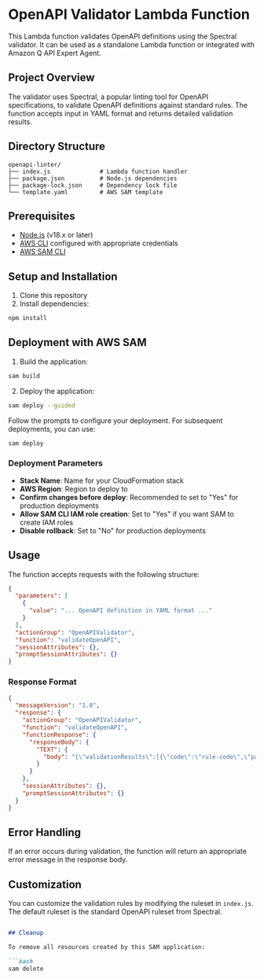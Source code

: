 # OpenAPI Validator Lambda Function

This Lambda function validates OpenAPI definitions using the Spectral validator. It can be used as a standalone Lambda function or integrated with Amazon Q API Expert Agent.

## Project Overview

The validator uses Spectral, a popular linting tool for OpenAPI specifications, to validate OpenAPI definitions against standard rules. The function accepts input in YAML format and returns detailed validation results.

## Directory Structure

```
openapi-linter/
├── index.js              # Lambda function handler
├── package.json          # Node.js dependencies
├── package-lock.json     # Dependency lock file
└── template.yaml         # AWS SAM template
```

## Prerequisites

- [Node.js](https://nodejs.org/) (v18.x or later)
- [AWS CLI](https://aws.amazon.com/cli/) configured with appropriate credentials
- [AWS SAM CLI](https://docs.aws.amazon.com/serverless-application-model/latest/developerguide/serverless-sam-cli-install.html)

## Setup and Installation

1. Clone this repository
2. Install dependencies:

```bash
npm install
```

## Deployment with AWS SAM

1. Build the application:

```bash
sam build
```

2. Deploy the application:

```bash
sam deploy --guided
```

Follow the prompts to configure your deployment. For subsequent deployments, you can use:

```bash
sam deploy
```

### Deployment Parameters

- **Stack Name**: Name for your CloudFormation stack
- **AWS Region**: Region to deploy to
- **Confirm changes before deploy**: Recommended to set to "Yes" for production deployments
- **Allow SAM CLI IAM role creation**: Set to "Yes" if you want SAM to create IAM roles
- **Disable rollback**: Set to "No" for production deployments

## Usage

The function accepts requests with the following structure:

```json
{
  "parameters": [
    {
      "value": "... OpenAPI definition in YAML format ..."
    }
  ],
  "actionGroup": "OpenAPIValidator",
  "function": "validateOpenAPI",
  "sessionAttributes": {},
  "promptSessionAttributes": {}
}
```

### Response Format

```json
{
  "messageVersion": "1.0",
  "response": {
    "actionGroup": "OpenAPIValidator",
    "function": "validateOpenAPI",
    "functionResponse": {
      "responseBody": {
        "TEXT": {
          "body": "{\"validationResults\":[{\"code\":\"rule-code\",\"path\":\"path.to.issue\",\"message\":\"validation message\",\"severity\":0,\"line\":1,\"character\":1}]}"
        }
      }
    },
    "sessionAttributes": {},
    "promptSessionAttributes": {}
  }
}
```


## Error Handling

If an error occurs during validation, the function will return an appropriate error message in the response body.

## Customization

You can customize the validation rules by modifying the ruleset in `index.js`. The default ruleset is the standard OpenAPI ruleset from Spectral.

```markdown

## Cleanup

To remove all resources created by this SAM application:

```bash
sam delete
```